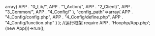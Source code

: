 <?php
/**
 * @todo 入口文件
 * @author Mumu
 * @date 2017年8月3日13:38:05
 */
//ini_set("display_errors", "On");
//error_reporting(E_ALL | E_STRICT);
session_start();
error_reporting(E_ALL^E_NOTICE);
//定义整个应用根目录
define("APP", __DIR__.'/');

//定义应用配置信息
$config = array(
                "auto_load_path"=>array(
                    APP . "0_Lib/",
                    APP . "1_Action/",
                    APP . "2_Client/",
                    APP . "3_Common/",
                    APP . "4_Config/"
                ),
                "config_path"=>array(
                    APP . "4_Config/config.php",
                    APP . "4_Config/define.php",
                    APP . "4_Config/function.php"
                )
);

//运行框架
require APP . 'Hoophp/App.php';
(new App())->run();

